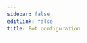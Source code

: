 ```yaml
---
sidebar: false
editLink: false
title: Bot configuration
---
```

<template>
  <div id="setting">
    <h1>Pixiv bot configuration</h1>
    <blockquote>Make sure you have agreed to the bot's privacy policy before proceeding with the settings.</blockquote>
    <div>
      <h2>Reply / inline message format settings</h2>
      <blockquote>
        This is where you can customize the format of the bot's return messages
        <br>
        Make sure that your reply format is not too long, as the bot won't be able to send too many content.
      </blockquote>
      <div id="officialtemplate">
        <div class="cards">
          <div class="card container" @click="current_template = '%NSFW|#NSFW %[%title%](%url%)% %p%\n%tags%'">
            <p>#NSFW <a href="">XX:Me</a> 1/4<br>
              #DARLINGintheFRANXX #ゼロツー #ココロ #ミク #イクノ #xx:me #トリカ
            </p>
          </div>
          <div class="card container"
            @click="current_template = '%NSFW|#NSFW %[%title%](%url%)% / [%author_name%](%author_url%) %p%\n%tags%'">
            <p>#NSFW <a href="">XX:Me</a> / <a
                href="">rumikuu</a> 2/4<br>
              #DARLINGintheFRANXX #ゼロツー #ココロ #ミク #イクノ #xx:me #トリカ
            </p>
          </div>
          <div class="card container"
            @click="current_template = '%NSFW|#NSFW %[%title%](%url%)% / id=|id% / [%author_name%](%author_url%) %p%\n%tags%'">
            <p>#NSFW <a href="">XX:Me</a> / id=67953985 / <a
                href="">rumikuu</a> 3/4<br>
              #DARLINGintheFRANXX #ゼロツー #ココロ #ミク #イクノ #xx:me #トリカ
            </p>
          </div>
        </div>
        <h3 style="text-align: center;">Current</h3>
        <div id="customtemplate">
          <div class="card" style="margin: auto;">
            <img src="./img/67953985_p0.jpg" style="width:100%">
            <span class="container" v-html="format(current_template)"></span>
          </div>
          <div class="card textareacard">
            <textarea v-model="current_template"></textarea>
          </div>
          <p>
            Telegram's Markdown supports only the following:
            <br>
            ** __ []() ```
            <br>
            You need to be aware of these limitations before customizing.
            <br> Need to show links?
            <br>
            <code>[title](link)</code> Just follow the Markdown format.
            <br>
            <br>
            Here we use %% as the variable, where you can add the text you want before and after the variable using | to add it.
            <br>
            example: <code>%link:|url|?233%</code> -> link: https://www.pixiv.net/artworks/123?233
            <br>
            if you like |, just add | in front of it to escape it
            <br>
            <code>%link:\||url|\|?233%</code> -> link:| https://www.pixiv.net/artworks/123|?233
            <br>
            The variables that are currently available are :
            <br>
            <code>%title%</code> illust's title
            <br>
            <code>%id%</code> illust's id
            <br>
            <code>%url%</code> illust's link https://www.pixiv.net/artworks/:id
            <br>
            <code>%tags%</code> illust's tags
            <br>
            <code>%NSFW%</code> No safe fork work!
            <br>
            <code>%author_id%</code> author's id
            <br>
            <code>%author_url%</code> author's link
            <br>
            <code>%author_name%</code> author's name
            <br>
            <code>%p%</code> Show current page when muilt page current/totalpage example: 1/2
          </p>
        </div>
      </div>
    </div>
    <div id="save">
      <a target="_tshare" :href="'https://t.me/share?url=' + encodeURIComponent(raw_config)">save changes</a>
      <p>In order to anonymize, saving the changes requires you to copy the command to bot, if the button above does not jump to telegram and send a message to Pixiv_bot please manually paste the following text to bot.</p>
      <div class="card textareacard">
        <textarea v-model="raw_config" readonly style="resize: none;"></textarea>
      </div>
    </div>
  </div>
</template>

<script>
  let MarkdownIt = require('markdown-it')
  let md = new MarkdownIt()
  export default {
    data: () => ({
      current_template: '1',
      raw_config: ''
    }),
    methods: {
      format(template = false) {
        return md.render(format({ "original_urls": [1, 2, 3, 4], "id": "67953985", "title": "XX:Me", "author_name": "rumikuu", "author_id": "3654183", "inline": [], "tags": ["DARLINGintheFRANXX", "ゼロツー", "ココロ", "ミク", "イクノ", "xx:me", "トリカゴ"], "nsfw": true }, {
          remove_caption: false,
          telegraph: false,
          tags: true,
          c_show_id: true,
          setting: {
            format: {
              message: template,
              inline: template
            }
          }
        }, 'message', 3).replaceAll('\n', '  \n'))
      },
      save() {
        this.raw_config = window.btoa(JSON.stringify({
          format: {
            message: this.current_template,
            inline: this.current_template,
          }
        }))
      }
    },
    watch: {
      current_template: function () {
        this.save()
      }
    },
    mounted() {
      let hash = location.hash.substr(1)
      //location.hash = ''
      try {
        console.log(hash)
        let setting = {}
        if (setting = JSON.parse(window.atob(hash))) {
          this.current_template = setting.format.message
          this.save()
        }
      } catch (error) {
        alert(error)
      }
    }
  }

  function format(td, flag, mode = 'message', p) {
    console.log(JSON.stringify(td))
    let template = flag.setting.format[mode]
    if (td.original_urls && td.original_urls.length > 1 && p !== -1)
      template = template.replaceAll('%p%', `${(p + 1)}/${td.original_urls.length}`)
    else
      template = template.replaceAll('%p%', '')
    let tags = '#' + td.tags.join(' #')
    tags = tags.substr(0, tags.length - 1)
    let splited_tamplate = template.replaceAll('\\%', '\uff69').split('%')  // 迫真转义 这个符号不会有人打出来把！！！
    let replace_list = [
      ['tags', flag.tags ? tags : false],
      ['id', flag.c_show_id ? td.id : false],
      ['url', `https://pixiv.net/artworks/${td.id}`],
      ['author_url', `https://www.pixiv.net/users/${td.author_id}`],
      ['author_name', td.author_name],
      ['title', td.title],
      ['NSFW', td.nsfw]
    ]
    splited_tamplate.map((r, id) => {
      replace_list.forEach(x => {
        if (x && r.includes(x[0])) {
          splited_tamplate[id] = Treplace(r, ...x)
        }
      })
    })
    template = splited_tamplate.join('').replaceAll('\uff69', '%')
    let temp = template.match(/\[.*?\]/)
    if (temp)
      temp.map(r => {
        template = template.replace(r, re_escape_strings(r))
      })
    return template
  }

  /**
   * Markdown 转义
   * @param {String} t 
   */
  function escape_strings(t) {
    '[]()*_`~'.split('').forEach(x => {
      t = t.toString().replaceAll(x, `\\${x}`)
    })
    return t
  }
  /**
   * ta 又转义回来了
   * @param {} t 
   */
  function re_escape_strings(t) {
    '()*_`~'.split('').forEach(x => {
      t = t.toString().replaceAll('\\' + x, x)
    })
    return t
  }
  function Treplace(r, name, value) {
    if (!r.includes(name))
      return r
    if (!value)
      return ''
    if (typeof value == 'boolean')
      value = ''
    return r.replaceAll('\\|', '\uffb4').split('|').map(l => {
      if (l == name) {
        if (name == 'tags')
          return value
        return escape_strings(value)
      }
      return l
    }).join('').replaceAll('\uffb4', '|')
  }
</script>

<style>
  .card {
    flex-grow: 1;
    flex-basis: 30%;
    max-width: 30%;
    box-shadow: 0 4px 8px 0 rgba(0, 0, 0, 0.2);
    transition: 0.3s;
    padding-top: 5px;
    cursor: pointer;
  }

  .cards {
    border-top: 1px solid #eaecef;
    padding: 1.2rem 0;
    margin-top: 2.5rem;
    display: flex;
    flex-wrap: wrap;
    align-items: flex-start;
    align-content: stretch;
    justify-content: space-between;
  }

  .card:hover,
  #save a:hover {
    box-shadow: 0 8px 16px 0 rgba(0, 0, 0, 0.2);
  }

  @media (max-width: 719px) {
    .cards {
      flex-direction: column
    }

    .card {
      max-width: 100%;
      padding: 0 1.5rem
    }

    /* #officialtemplate img {
      display: none;
    } */
    .textareacard {
      min-width: 100%;
    }
  }

  @media (max-width: 419px) {
    .card {
      padding-left: 0.5rem;
      padding-right: 0.5rem
    }
  }

  #officialtemplate .card {
    min-height: 80px;
  }

  .textareacard {
    max-width: 550px;
    margin: auto;
  }

  #customtemplate>.card {
    cursor: unset;
  }

  .textareacard>textarea {
    width: 100%;
    min-height: 66px;
  }

  .container p,
  .container a {
    font-size: 13px;
    margin-top: 0;
    padding-left: 3px;
    padding-right: 3px;
  }

  #save {
    text-align: center;
  }

  #save>a {
    display: inline-block;
    font-size: 1.2rem;
    color: #fff;
    background-color: #ff69b4;
    padding: .8rem 1.6rem;
    border-radius: 4px;
    box-sizing: border-box;
    border-bottom: 1px solid #ff69b4;
    text-decoration: none;
    cursor: pointer;
    margin-top: 40px;
    transition: 0.3s;
  }
</style>